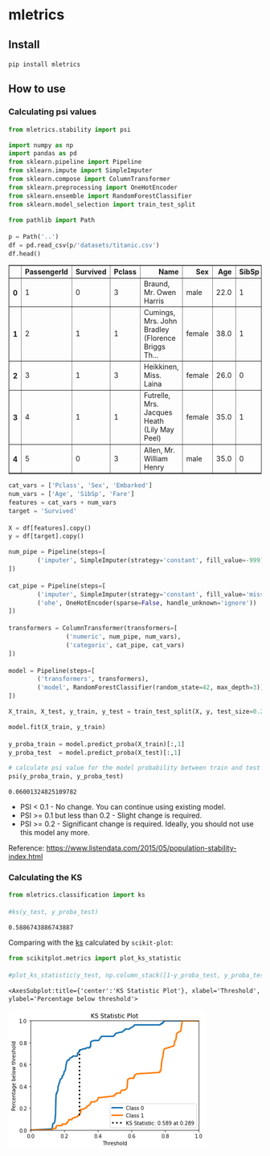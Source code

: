 mletrics
================

<!-- WARNING: THIS FILE WAS AUTOGENERATED! DO NOT EDIT! -->

## Install

`pip install mletrics`

## How to use

### Calculating psi values

``` python
from mletrics.stability import psi
```

``` python
import numpy as np
import pandas as pd
from sklearn.pipeline import Pipeline
from sklearn.impute import SimpleImputer
from sklearn.compose import ColumnTransformer
from sklearn.preprocessing import OneHotEncoder
from sklearn.ensemble import RandomForestClassifier
from sklearn.model_selection import train_test_split
```

``` python
from pathlib import Path

p = Path('..')
df = pd.read_csv(p/'datasets/titanic.csv')
df.head()
```

<div>
<style scoped>
    .dataframe tbody tr th:only-of-type {
        vertical-align: middle;
    }

    .dataframe tbody tr th {
        vertical-align: top;
    }

    .dataframe thead th {
        text-align: right;
    }
</style>
<table border="1" class="dataframe">
  <thead>
    <tr style="text-align: right;">
      <th></th>
      <th>PassengerId</th>
      <th>Survived</th>
      <th>Pclass</th>
      <th>Name</th>
      <th>Sex</th>
      <th>Age</th>
      <th>SibSp</th>
      <th>Parch</th>
      <th>Ticket</th>
      <th>Fare</th>
      <th>Cabin</th>
      <th>Embarked</th>
    </tr>
  </thead>
  <tbody>
    <tr>
      <th>0</th>
      <td>1</td>
      <td>0</td>
      <td>3</td>
      <td>Braund, Mr. Owen Harris</td>
      <td>male</td>
      <td>22.0</td>
      <td>1</td>
      <td>0</td>
      <td>A/5 21171</td>
      <td>7.2500</td>
      <td>NaN</td>
      <td>S</td>
    </tr>
    <tr>
      <th>1</th>
      <td>2</td>
      <td>1</td>
      <td>1</td>
      <td>Cumings, Mrs. John Bradley (Florence Briggs Th...</td>
      <td>female</td>
      <td>38.0</td>
      <td>1</td>
      <td>0</td>
      <td>PC 17599</td>
      <td>71.2833</td>
      <td>C85</td>
      <td>C</td>
    </tr>
    <tr>
      <th>2</th>
      <td>3</td>
      <td>1</td>
      <td>3</td>
      <td>Heikkinen, Miss. Laina</td>
      <td>female</td>
      <td>26.0</td>
      <td>0</td>
      <td>0</td>
      <td>STON/O2. 3101282</td>
      <td>7.9250</td>
      <td>NaN</td>
      <td>S</td>
    </tr>
    <tr>
      <th>3</th>
      <td>4</td>
      <td>1</td>
      <td>1</td>
      <td>Futrelle, Mrs. Jacques Heath (Lily May Peel)</td>
      <td>female</td>
      <td>35.0</td>
      <td>1</td>
      <td>0</td>
      <td>113803</td>
      <td>53.1000</td>
      <td>C123</td>
      <td>S</td>
    </tr>
    <tr>
      <th>4</th>
      <td>5</td>
      <td>0</td>
      <td>3</td>
      <td>Allen, Mr. William Henry</td>
      <td>male</td>
      <td>35.0</td>
      <td>0</td>
      <td>0</td>
      <td>373450</td>
      <td>8.0500</td>
      <td>NaN</td>
      <td>S</td>
    </tr>
  </tbody>
</table>
</div>

``` python
cat_vars = ['Pclass', 'Sex', 'Embarked']
num_vars = ['Age', 'SibSp', 'Fare']
features = cat_vars + num_vars
target = 'Survived'

X = df[features].copy()
y = df[target].copy()
```

``` python
num_pipe = Pipeline(steps=[
        ('imputer', SimpleImputer(strategy='constant', fill_value=-999))
])

cat_pipe = Pipeline(steps=[
        ('imputer', SimpleImputer(strategy='constant', fill_value='missing')),
        ('ohe', OneHotEncoder(sparse=False, handle_unknown='ignore'))
]) 

transformers = ColumnTransformer(transformers=[
                ('numeric', num_pipe, num_vars),
                ('categoric', cat_pipe, cat_vars)
])

model = Pipeline(steps=[
        ('transformers', transformers),
        ('model', RandomForestClassifier(random_state=42, max_depth=3))
])
```

``` python
X_train, X_test, y_train, y_test = train_test_split(X, y, test_size=0.2, random_state=42)
```

``` python
model.fit(X_train, y_train)

y_proba_train = model.predict_proba(X_train)[:,1]
y_proba_test  = model.predict_proba(X_test)[:,1]
```

``` python
# calculate psi value for the model probability between train and test
psi(y_proba_train, y_proba_test)
```

    0.06001324825109782

-   PSI \< 0.1 - No change. You can continue using existing model.
-   PSI \>= 0.1 but less than 0.2 - Slight change is required.
-   PSI \>= 0.2 - Significant change is required. Ideally, you should
    not use this model any more.

Reference:
https://www.listendata.com/2015/05/population-stability-index.html

### Calculating the KS

``` python
from mletrics.classification import ks

#ks(y_test, y_proba_test)
```

    0.5886743886743887

Comparing with the
[ks](https://joaopcnogueira.github.io/mletrics/classification.html#ks)
calculated by `scikit-plot`:

``` python
from scikitplot.metrics import plot_ks_statistic

#plot_ks_statistic(y_test, np.column_stack([1-y_proba_test, y_proba_test]))
```

    <AxesSubplot:title={'center':'KS Statistic Plot'}, xlabel='Threshold', ylabel='Percentage below threshold'>

![](index_files/figure-gfm/cell-11-output-2.png)

